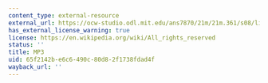 ```yaml
---
content_type: external-resource
external_url: https://ocw-studio.odl.mit.edu/ans7870/21m/21m.361/s08/listening/module_0/coles-3.2.4x.mp3
has_external_license_warning: true
license: https://en.wikipedia.org/wiki/All_rights_reserved
status: ''
title: MP3
uid: 65f2142b-e6c6-490c-80d8-2f1738fdad4f
wayback_url: ''
---
```

